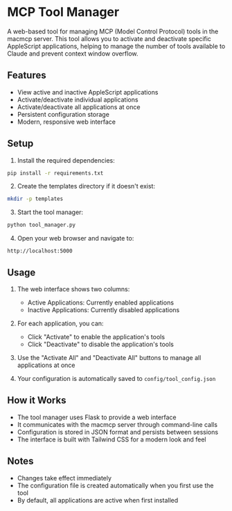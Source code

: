# MCP Tool Manager

A web-based tool for managing MCP (Model Control Protocol) tools in the macmcp server. This tool allows you to activate and deactivate specific AppleScript applications, helping to manage the number of tools available to Claude and prevent context window overflow.

## Features

- View active and inactive AppleScript applications
- Activate/deactivate individual applications
- Activate/deactivate all applications at once
- Persistent configuration storage
- Modern, responsive web interface

## Setup

1. Install the required dependencies:
```bash
pip install -r requirements.txt
```

2. Create the templates directory if it doesn't exist:
```bash
mkdir -p templates
```

3. Start the tool manager:
```bash
python tool_manager.py
```

4. Open your web browser and navigate to:
```
http://localhost:5000
```

## Usage

1. The web interface shows two columns:
   - Active Applications: Currently enabled applications
   - Inactive Applications: Currently disabled applications

2. For each application, you can:
   - Click "Activate" to enable the application's tools
   - Click "Deactivate" to disable the application's tools

3. Use the "Activate All" and "Deactivate All" buttons to manage all applications at once

4. Your configuration is automatically saved to `config/tool_config.json`

## How it Works

- The tool manager uses Flask to provide a web interface
- It communicates with the macmcp server through command-line calls
- Configuration is stored in JSON format and persists between sessions
- The interface is built with Tailwind CSS for a modern look and feel

## Notes

- Changes take effect immediately
- The configuration file is created automatically when you first use the tool
- By default, all applications are active when first installed

